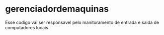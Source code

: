 # gerenciadordemaquinas

Esse codigo vai ser responsavel pelo manitoramento de entrada e saida de computadores locais
